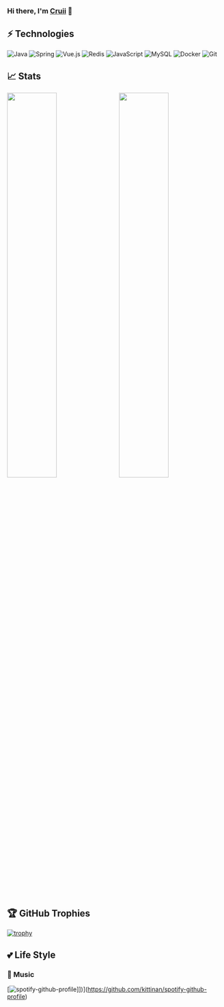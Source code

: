 ### Hi there, I'm [Cruii](https://cruii.io/) 👋

## ⚡ Technologies

![Java](https://img.shields.io/badge/-Java-gray?style=flat-square&logo=java&logoColor=007396)
![Spring](https://img.shields.io/badge/-Spring-gray?style=flat-square&logo=spring)
![Vue.js](https://img.shields.io/badge/-Vue.js-gray?style=flat-square&logo=vue.js)
![Redis](https://img.shields.io/badge/-Redis-gray?style=flat-square&logo=Redis)
![JavaScript](https://img.shields.io/badge/-JavaScript-gray?style=flat-square&logo=javascript)
![MySQL](https://img.shields.io/badge/-MySQL-gray?style=flat-square&logo=mysql&logoColor=blue)
![Docker](https://img.shields.io/badge/-Docker-gray?style=flat-square&logo=docker)
![Git](https://img.shields.io/badge/-Git-gray?style=flat-square&logo=git)

## 📈 Stats
<img  src="https://github-readme-stats.vercel.app/api?username=cruii&show_icons=true&hide_border=true&theme=dark" width="48%" align="right" >
<img  src="https://github-readme-streak-stats.herokuapp.com/?user=cruii&theme=dark" width="48%" >

## 🏆 GitHub Trophies
[![trophy](https://github-profile-trophy.vercel.app/?username=cruii&theme=alduin&column=8)](https://github.com/ryo-ma/github-profile-trophy)
## 💕 Life Style
### 🎵 Music
[![spotify-github-profile]([[https://spotify-github-profile.vercel.app/api/view.svg?uid=314c76mk54avi2i24fqqozc6rpbu&redirect=true][https://spotify-github-profile.vercel.app/api/view.svg?uid=314c76mk54avi2i24fqqozc6rpbu&cover_image=true&theme=default&show_offline=false&bar_color=53b14f&bar_color_cover=false)]])](https://github.com/kittinan/spotify-github-profile)
